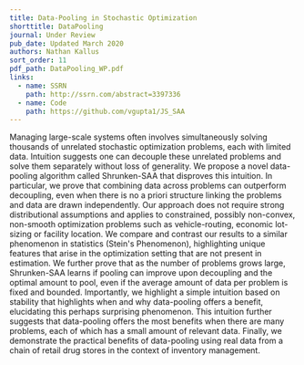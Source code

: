 ```yaml
---
title: Data-Pooling in Stochastic Optimization
shorttitle: DataPooling
journal: Under Review
pub_date: Updated March 2020
authors: Nathan Kallus
sort_order: 11
pdf_path: DataPooling_WP.pdf
links:
  - name: SSRN
    path: http://ssrn.com/abstract=3397336
  - name: Code
    path: https://github.com/vgupta1/JS_SAA
---
```

Managing large-scale systems often involves simultaneously solving thousands of unrelated stochastic optimization problems, each with limited data. Intuition suggests one can decouple these unrelated problems and solve them separately without loss of generality. We propose a novel data-pooling algorithm called Shrunken-SAA that disproves this intuition.  In particular, we prove that combining data across problems can outperform decoupling, even when there is no a priori structure linking the problems and data are drawn independently.  Our approach does not require strong distributional assumptions and applies to constrained, possibly non-convex, non-smooth optimization problems such as vehicle-routing, economic lot-sizing or facility location.  We compare and contrast our results to a similar phenomenon in statistics (Stein's Phenomenon), highlighting unique features that arise in the optimization setting that are not present in estimation.  We further prove that as the number of problems grows large, Shrunken-SAA learns if pooling can improve upon decoupling and the optimal amount to pool, even if the average amount of data per problem is fixed and bounded. Importantly, we highlight a simple intuition based on stability that highlights when and why data-pooling offers a benefit, elucidating this perhaps surprising phenomenon.  This intuition further suggests that data-pooling offers the most benefits when there are many problems, each of which has a small amount of relevant data.  Finally, we demonstrate the practical benefits of data-pooling using real data from a chain of retail drug stores in the context of inventory management. 


